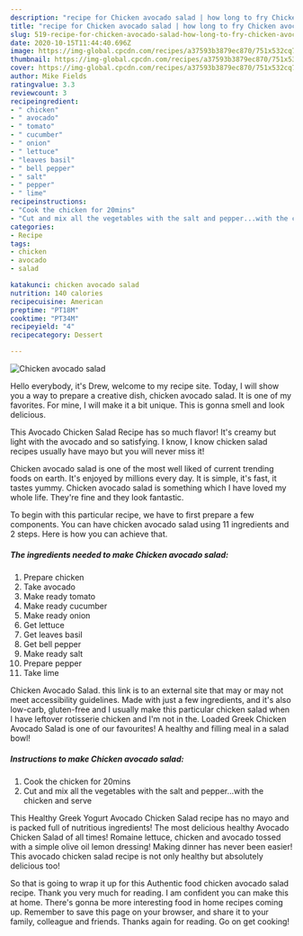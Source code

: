 ```yaml
---
description: "recipe for Chicken avocado salad | how long to fry Chicken avocado salad"
title: "recipe for Chicken avocado salad | how long to fry Chicken avocado salad"
slug: 519-recipe-for-chicken-avocado-salad-how-long-to-fry-chicken-avocado-salad
date: 2020-10-15T11:44:40.696Z
image: https://img-global.cpcdn.com/recipes/a37593b3879ec870/751x532cq70/chicken-avocado-salad-recipe-main-photo.jpg
thumbnail: https://img-global.cpcdn.com/recipes/a37593b3879ec870/751x532cq70/chicken-avocado-salad-recipe-main-photo.jpg
cover: https://img-global.cpcdn.com/recipes/a37593b3879ec870/751x532cq70/chicken-avocado-salad-recipe-main-photo.jpg
author: Mike Fields
ratingvalue: 3.3
reviewcount: 3
recipeingredient:
- " chicken"
- " avocado"
- " tomato"
- " cucumber"
- " onion"
- " lettuce"
- "leaves basil"
- " bell pepper"
- " salt"
- " pepper"
- " lime"
recipeinstructions:
- "Cook the chicken for 20mins"
- "Cut and mix all the vegetables with the salt and pepper...with the chicken and serve"
categories:
- Recipe
tags:
- chicken
- avocado
- salad

katakunci: chicken avocado salad 
nutrition: 140 calories
recipecuisine: American
preptime: "PT18M"
cooktime: "PT34M"
recipeyield: "4"
recipecategory: Dessert

---
```



![Chicken avocado salad](https://img-global.cpcdn.com/recipes/a37593b3879ec870/751x532cq70/chicken-avocado-salad-recipe-main-photo.jpg)

Hello everybody, it's Drew, welcome to my recipe site. Today, I will show you a way to prepare a creative dish, chicken avocado salad. It is one of my favorites. For mine, I will make it a bit unique. This is gonna smell and look delicious.

This Avocado Chicken Salad Recipe has so much flavor! It&#39;s creamy but light with the avocado and so satisfying. I know, I know chicken salad recipes usually have mayo but you will never miss it!

Chicken avocado salad is one of the most well liked of current trending foods on earth. It's enjoyed by millions every day. It is simple, it's fast, it tastes yummy. Chicken avocado salad is something which I have loved my whole life. They're fine and they look fantastic.


To begin with this particular recipe, we have to first prepare a few components. You can have chicken avocado salad using 11 ingredients and 2 steps. Here is how you can achieve that.

<!--inarticleads1-->

##### The ingredients needed to make Chicken avocado salad:

1. Prepare  chicken
1. Take  avocado
1. Make ready  tomato
1. Make ready  cucumber
1. Make ready  onion
1. Get  lettuce
1. Get leaves basil
1. Get  bell pepper
1. Make ready  salt
1. Prepare  pepper
1. Take  lime


Chicken Avocado Salad. this link is to an external site that may or may not meet accessibility guidelines. Made with just a few ingredients, and it&#39;s also low-carb, gluten-free and I usually make this particular chicken salad when I have leftover rotisserie chicken and I&#39;m not in the. Loaded Greek Chicken Avocado Salad is one of our favourites! A healthy and filling meal in a salad bowl! 

<!--inarticleads2-->

##### Instructions to make Chicken avocado salad:

1. Cook the chicken for 20mins
1. Cut and mix all the vegetables with the salt and pepper...with the chicken and serve


This Healthy Greek Yogurt Avocado Chicken Salad recipe has no mayo and is packed full of nutritious ingredients! The most delicious healthy Avocado Chicken Salad of all times! Romaine lettuce, chicken and avocado tossed with a simple olive oil lemon dressing! Making dinner has never been easier! This avocado chicken salad recipe is not only healthy but absolutely delicious too! 

So that is going to wrap it up for this Authentic food chicken avocado salad recipe. Thank you very much for reading. I am confident you can make this at home. There's gonna be more interesting food in home recipes coming up. Remember to save this page on your browser, and share it to your family, colleague and friends. Thanks again for reading. Go on get cooking!
